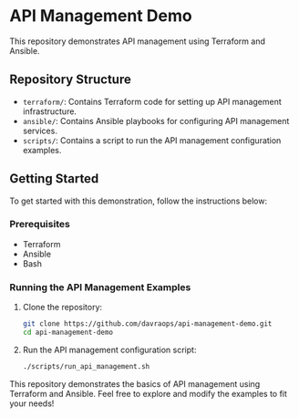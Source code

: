 # API Management Demo

This repository demonstrates API management using Terraform and Ansible.

## Repository Structure

- `terraform/`: Contains Terraform code for setting up API management infrastructure.
- `ansible/`: Contains Ansible playbooks for configuring API management services.
- `scripts/`: Contains a script to run the API management configuration examples.

## Getting Started

To get started with this demonstration, follow the instructions below:

### Prerequisites

- Terraform
- Ansible
- Bash

### Running the API Management Examples

1. Clone the repository:
    ```sh
    git clone https://github.com/davraops/api-management-demo.git
    cd api-management-demo
    ```

2. Run the API management configuration script:
    ```sh
    ./scripts/run_api_management.sh
    ```

This repository demonstrates the basics of API management using Terraform and Ansible. Feel free to explore and modify the examples to fit your needs!
